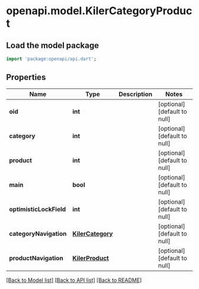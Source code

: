 # openapi.model.KilerCategoryProduct

## Load the model package
```dart
import 'package:openapi/api.dart';
```

## Properties
Name | Type | Description | Notes
------------ | ------------- | ------------- | -------------
**oid** | **int** |  | [optional] [default to null]
**category** | **int** |  | [optional] [default to null]
**product** | **int** |  | [optional] [default to null]
**main** | **bool** |  | [optional] [default to null]
**optimisticLockField** | **int** |  | [optional] [default to null]
**categoryNavigation** | [**KilerCategory**](KilerCategory.md) |  | [optional] [default to null]
**productNavigation** | [**KilerProduct**](KilerProduct.md) |  | [optional] [default to null]

[[Back to Model list]](../README.md#documentation-for-models) [[Back to API list]](../README.md#documentation-for-api-endpoints) [[Back to README]](../README.md)


